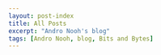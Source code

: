 ```yaml
---
layout: post-index
title: All Posts
excerpt: "Andro Nooh's blog"
tags: [Andro Nooh, blog, Bits and Bytes]
---
```

